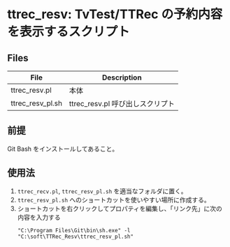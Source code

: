 # ttrec_resv: TvTest/TTRec の予約内容を表示するスクリプト

## Files

| File | Description |
| ---- | ----------- |
| ttrec_resv.pl | 本体 |
| ttrec_resv_pl.sh | ttrec_resv.pl 呼び出しスクリプト |

## 前提

Git Bash をインストールしてあること。

## 使用法

1. `ttrec_recv.pl`, `ttrec_resv_pl.sh` を適当なフォルダに置く。
2. `ttrec_resv_pl.sh` へのショートカットを使いやすい場所に作成する。
3. ショートカットを右クリックしてプロパティを編集し、「リンク先」に次の内容を入力する
   ```
   "C:\Program Files\Git\bin\sh.exe" -l "C:\soft\TTRec_Resv\ttrec_resv_pl.sh"
   ```
